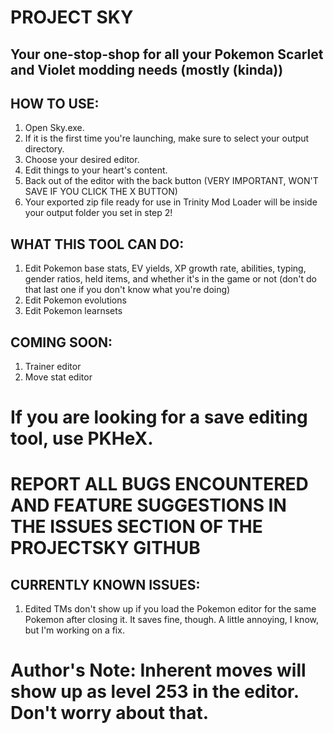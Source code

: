 ﻿# PROJECT SKY
## Your one-stop-shop for all your Pokemon Scarlet and Violet modding needs (mostly (kinda))

## HOW TO USE:
1. Open Sky.exe.
2. If it is the first time you're launching, make sure to select your output directory.
3. Choose your desired editor.
4. Edit things to your heart's content.
5. Back out of the editor with the back button (VERY IMPORTANT, WON'T SAVE IF YOU CLICK THE X BUTTON)
6. Your exported zip file ready for use in Trinity Mod Loader will be inside your output folder you set in step 2!

## WHAT THIS TOOL CAN DO:
1. Edit Pokemon base stats, EV yields, XP growth rate, abilities, typing, gender ratios, held items, and whether it's in the game or not (don't do that last one if you don't know what you're doing)
2. Edit Pokemon evolutions
3. Edit Pokemon learnsets

## COMING SOON:
1. Trainer editor
2. Move stat editor


# If you are looking for a save editing tool, use PKHeX. 


# REPORT ALL BUGS ENCOUNTERED AND FEATURE SUGGESTIONS IN THE ISSUES SECTION OF THE PROJECTSKY GITHUB

## CURRENTLY KNOWN ISSUES:
1. Edited TMs don't show up if you load the Pokemon editor for the same Pokemon after closing it. It saves fine, though. A little annoying, I know, but I'm working on a fix.

# Author's Note: Inherent moves will show up as level 253 in the editor. Don't worry about that.